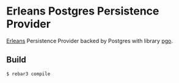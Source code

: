 Erleans Postgres Persistence Provider
=====

[Erleans](https://github.com/erleans/erleans) Persistence Provider backed by Postgres with library [pgo](https://github.com/erleans/pgo).

Build
-----

    $ rebar3 compile
